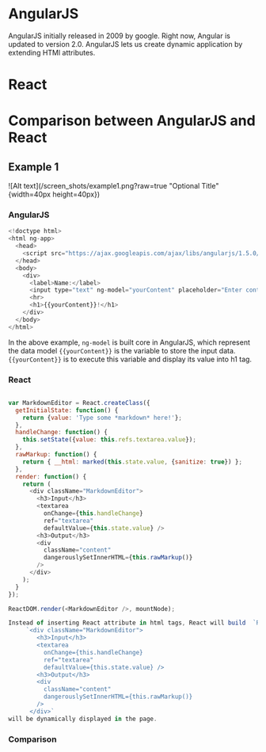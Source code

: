 # AngularJS
AngularJS initially released in 2009 by google. Right now, Angular is updated to version 2.0.
AngularJS lets us create dynamic application by extending HTMl attributes.  

# React



# Comparison between AngularJS and React

## Example 1

![Alt text](/screen_shots/example1.png?raw=true "Optional Title" {width=40px height=40px})

### AngularJS

```js
<!doctype html>
<html ng-app>
  <head>
    <script src="https://ajax.googleapis.com/ajax/libs/angularjs/1.5.0/angular.min.js"></script>
  </head>
  <body>
    <div>
      <label>Name:</label>
      <input type="text" ng-model="yourContent" placeholder="Enter content here">
      <hr>
      <h1>{{yourContent}}!</h1>
    </div>
  </body>
</html>

```
In the above example, `ng-model` is built core in AngularJS, which represent the data model `{{yourContent}}` is the variable to store the input data. `{{yourContent}}` is to execute this variable and display its value into h1 tag.
### React

```js

var MarkdownEditor = React.createClass({
  getInitialState: function() {
    return {value: 'Type some *markdown* here!'};
  },
  handleChange: function() {
    this.setState({value: this.refs.textarea.value});
  },
  rawMarkup: function() {
    return { __html: marked(this.state.value, {sanitize: true}) };
  },
  render: function() {
    return (
      <div className="MarkdownEditor">
        <h3>Input</h3>
        <textarea
          onChange={this.handleChange}
          ref="textarea"
          defaultValue={this.state.value} />
        <h3>Output</h3>
        <div
          className="content"
          dangerouslySetInnerHTML={this.rawMarkup()}
        />
      </div>
    );
  }
});

ReactDOM.render(<MarkdownEditor />, mountNode);

Instead of inserting React attribute in html tags, React will build  `React.createClass ` , using `render: function() { return()}` to display the content inside return() in the html page. React.createClass is just like object in Javascript with `key value pairs` format. In the above example, render function return elements  
     `<div className="MarkdownEditor">
        <h3>Input</h3>
        <textarea
          onChange={this.handleChange}
          ref="textarea"
          defaultValue={this.state.value} />
        <h3>Output</h3>
        <div
          className="content"
          dangerouslySetInnerHTML={this.rawMarkup()}
        />
      </div>`
will be dynamically displayed in the page. 

```

### Comparison
